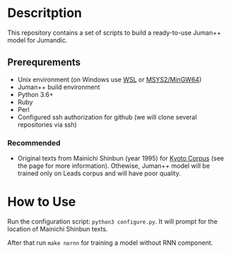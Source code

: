 # Descritption

This repository contains a set of scripts to build a ready-to-use
Juman++ model for Jumandic.

## Prerequrements

* Unix environment (on Windows use [WSL](https://docs.microsoft.com/en-us/windows/wsl/install-win10) or [MSYS2/MinGW64](https://www.msys2.org/))
* Juman++ build environment
* Python 3.6+
* Ruby
* Perl
* Configured ssh authorization for github (we will clone several repositories via ssh)

### Recommended

* Original texts from Mainichi Shinbun (year 1995) for [Kyoto Corpus](https://github.com/ku-nlp/KyotoCorpus)
(see the page for more information).
Othewise, Juman++ model will be trained only on Leads corpus and will have poor quality.

# How to Use

Run the configuration script: `python3 configure.py`.
It will prompt for the location of Mainichi Shinbun texts.

After that run `make nornn` for training a model without RNN component.